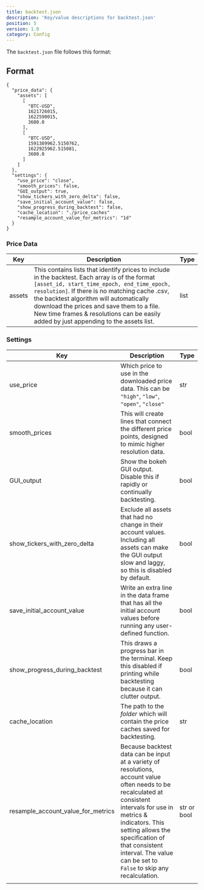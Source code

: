 ```yaml
---
title: backtest.json
description: 'Key/value descriptions for backtest.json'
position: 5
version: 1.0
category: Config
---
```


The `backtest.json` file follows this format:

## Format

```json[backtest.json]
{
  "price_data": {
    "assets": [
      [
        "BTC-USD",
        1621726015,
        1622590015,
        3600.0
      ],
      [
        "BTC-USD",
        1591389962.5150762,
        1622925962.515081,
        3600.0
      ]
    ]
  },
  "settings": {
    "use_price": "close",
    "smooth_prices": false,
    "GUI_output": true,
    "show_tickers_with_zero_delta": false,
    "save_initial_account_value": false,
    "show_progress_during_backtest": false,
    "cache_location": "./price_caches"
    "resample_account_value_for_metrics": "1d"
  }
}
```

### Price Data

| Key    | Description                                                  | Type |
| ------ | ------------------------------------------------------------ | ---- |
| assets | This contains lists that identify prices to include in the backtest. Each array is of the format `[asset_id, start_time_epoch, end_time_epoch, resolution]`. If there is no matching cache .csv, the backtest algorithm will automatically download the prices and save them to a file. New time frames & resolutions can be easily added by just appending to the assets list. | list |

### Settings

| Key                                | Description                                                  | Type        |
| ---------------------------------- | ------------------------------------------------------------ | ----------- |
| use_price                          | Which price to use in the downloaded price data. This can be `"high"`, `"low"`, `"open"`, `"close"` | str         |
| smooth_prices                      | This will create lines that connect the different price points, designed to mimic higher resolution data. | bool        |
| GUI_output                         | Show the bokeh GUI output. Disable this if rapidly or continually backtesting. | bool        |
| show_tickers_with_zero_delta       | Exclude all assets that had no change in their account values. Including all assets can make the GUI output slow and laggy, so this is disabled by default. | bool        |
| save_initial_account_value         | Write an extra line in the data frame that has all the initial account values before running any user-defined function. | bool        |
| show_progress_during_backtest      | This draws a progress bar in the terminal. Keep this disabled if printing while backtesting because it can clutter output. | bool        |
| cache_location                     | The path to the *folder* which will contain the price caches saved for backtesting. | str         |
| resample_account_value_for_metrics | Because backtest data can be input at a variety of resolutions, account value often needs to be recalculated at consistent intervals for use in metrics & indicators. This setting allows the specification of that consistent interval. The value can be set to `False` to skip any recalculation. | str or bool |
|                                    |                                                              |             |

